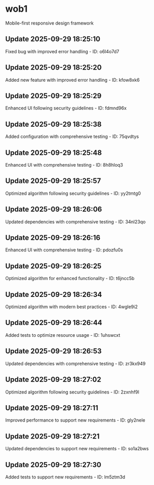 # wob1
Mobile-first responsive design framework

## Update 2025-09-29 18:25:10
Fixed bug with improved error handling - ID: o6l4o7d7


## Update 2025-09-29 18:25:20
Added new feature with improved error handling - ID: kfow8xk6


## Update 2025-09-29 18:25:29
Enhanced UI following security guidelines - ID: fdmnd96x


## Update 2025-09-29 18:25:38
Added configuration with comprehensive testing - ID: 75qvdtys


## Update 2025-09-29 18:25:48
Enhanced UI with comprehensive testing - ID: 8h8hloq3


## Update 2025-09-29 18:25:57
Optimized algorithm following security guidelines - ID: yy2tmtg0


## Update 2025-09-29 18:26:06
Updated dependencies with comprehensive testing - ID: 34nl23qo


## Update 2025-09-29 18:26:16
Enhanced UI with comprehensive testing - ID: pdozfu0s


## Update 2025-09-29 18:26:25
Optimized algorithm for enhanced functionality - ID: t6jncc5b


## Update 2025-09-29 18:26:34
Optimized algorithm with modern best practices - ID: 4wgle9i2


## Update 2025-09-29 18:26:44
Added tests to optimize resource usage - ID: 1uhswcxt


## Update 2025-09-29 18:26:53
Updated dependencies with comprehensive testing - ID: zr3kx949


## Update 2025-09-29 18:27:02
Optimized algorithm following security guidelines - ID: 2zxnhf9l


## Update 2025-09-29 18:27:11
Improved performance to support new requirements - ID: gly2nele


## Update 2025-09-29 18:27:21
Updated dependencies to support new requirements - ID: so1a2bws


## Update 2025-09-29 18:27:30
Added tests to support new requirements - ID: lm5ztm3d

